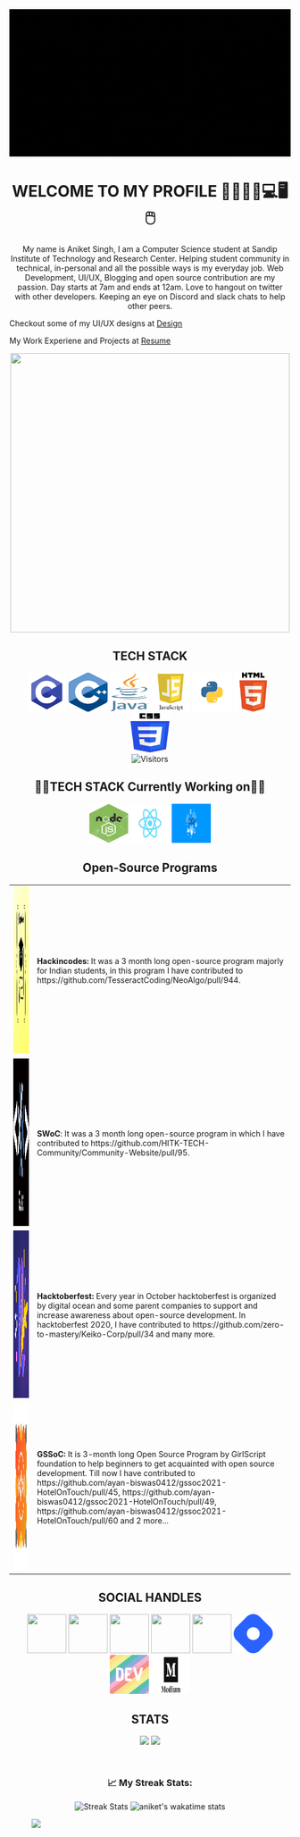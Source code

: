 <img src="https://github.com/aniketsingh98571/aniketsingh98571/blob/master/Techno-dict.gif">
<h1 align='center' >WELCOME TO MY PROFILE 🥇✨👏😃💻🖥🖱 </h2>
 <p   align='center'>My name is Aniket Singh, I am a Computer Science student at Sandip Institute of Technology and Research Center. Helping student community in technical,
 in-personal and all the  possible ways is my everyday job. Web Development, UI/UX, Blogging and open source contribution are my passion. Day starts at 7am and ends at 12am.
 Love to hangout on twitter with other developers. Keeping an eye on Discord and slack chats to help other peers. 
</p>

Checkout some of my UI/UX designs at  [Design](https://github.com/aniketsingh98571/aniketsingh98571/blob/master/Design.md)

My Work Experiene and Projects at [Resume](https://github.com/aniketsingh98571/aniketsingh98571/blob/master/Resume.pdf)

<p align='center'>
<img height='500' width='500' align='center' src="https://raw.githubusercontent.com/aniketsingh98571/Web_Development/master/programming.gif"></p>
 <h2 align='center'>TECH STACK</h3>
<p align='center'>
 <img src="https://github.com/aniketsingh98571/aniketsingh98571/blob/master/C.png" height=70 width=70>
 <img src="https://github.com/aniketsingh98571/aniketsingh98571/blob/master/C%2B%2B.png" height=70 width=70>
 <img src="https://github.com/aniketsingh98571/aniketsingh98571/blob/master/java.png" height=70 width=70>
 <img src="https://github.com/aniketsingh98571/aniketsingh98571/blob/master/js.jpg"  height=70 width=70>
 <img src="https://github.com/aniketsingh98571/aniketsingh98571/blob/master/python.png" height=70 width=70>
 <img src="https://github.com/aniketsingh98571/aniketsingh98571/blob/master/html.png" height=70 width=70>
 <img src="https://github.com/aniketsingh98571/aniketsingh98571/blob/master/css.png" height=70 width=70>
 <br>
 <img alt="Visitors" src="https://komarev.com/ghpvc/?username=aniketsingh98571&style=flat&labelColor=black&logo=github&label=PROFILE+VIEWS&color=29bf12"/>
 </p>
  <h2 align='center'>👨‍💻TECH STACK Currently Working on👨‍💻</h3>
<p align='center'>
 <img src="https://github.com/aniketsingh98571/aniketsingh98571/blob/master/nodejs.jpg" height=70 width=70>
 <img src="https://github.com/aniketsingh98571/aniketsingh98571/blob/master/reactjs.png" height=70 width=70>
 <img src="https://github.com/aniketsingh98571/aniketsingh98571/blob/master/api.png" height=70 width=70>
 
 </p>
 <h2 align='center'>Open-Source Programs</h2>
 <table>
 <tr>
<td><a href="https://hakincodes.tech/"><img src="https://github.com/aniketsingh98571/aniketsingh98571/blob/master/hackincodes.jpg" height=300 width=800></a></td>
 <td><b>Hackincodes: </b>It was a 3 month long open-source program majorly for Indian students, in this program I have contributed to https://github.com/TesseractCoding/NeoAlgo/pull/944.</td>
</tr>
 <tr>
  <td><a href="http://swoc.tech/"><img src="https://github.com/aniketsingh98571/aniketsingh98571/blob/master/swoc.png" height=300 width=800></a></td>
  <td><b>SWoC</b>: It was a 3 month long open-source program in which I have contributed to https://github.com/HITK-TECH-Community/Community-Website/pull/95.</td>
  </tr>
  <tr>
  <td><a href="https://hacktoberfest.digitalocean.com/"><img src="https://github.com/aniketsingh98571/aniketsingh98571/blob/master/Hacktoberfest_20.jpg" height=300 width=800></a></td>
  <td><b>Hacktoberfest: </b>Every year in October hacktoberfest is organized by digital ocean and some parent companies to support and increase awareness about open-source
   development. In hacktoberfest 2020, I have contributed to https://github.com/zero-to-mastery/Keiko-Corp/pull/34 and many more.</td>
  </tr>
 <tr>
  <td><a href="https://gssoc.girlscript.tech/index.html"><img src="https://github.com/aniketsingh98571/aniketsingh98571/blob/master/GSSoC.jpg" height=300 width=800></a></td>
  <td><b>GSSoC: </b>It is 3-month long Open Source Program by GirlScript foundation to help beginners to get acquainted with open source development. Till now I have contributed to https://github.com/ayan-biswas0412/gssoc2021-HotelOnTouch/pull/45, https://github.com/ayan-biswas0412/gssoc2021-HotelOnTouch/pull/49, https://github.com/ayan-biswas0412/gssoc2021-HotelOnTouch/pull/60 and 2 more...</td>
  </tr>
 </table>
<h2 align='center'>SOCIAL HANDLES</h3>
 <p align='center'>
  <a  href="https://twitter.com/Techno_Dict"><img src="https://github.com/aniketsingh98571/Web_Development/blob/master/twitter.jpg" height=70 width=70></a>
  <a href="https://www.linkedin.com/in/aniket-singh-968687199/"><img src="https://github.com/aniketsingh98571/Web_Development/blob/master/linkedin.png" height=70 width=70></a>
   <a href="https://www.youtube.com/channel/UCzsA4W47OzXmExYixkWUj3Q?view_as=subscriber"><img src="https://github.com/aniketsingh98571/Web_Development/blob/master/youtube.png" height=70 width=70></a>
   <a href="https://github.com/aniketsingh98571"><img src="https://github.com/aniketsingh98571/Web_Development/blob/master/github.png" height=70 width=70></a>
   <a href="https://www.instagram.com/techtrends123/?hl=en"><img src="https://github.com/aniketsingh98571/Web_Development/blob/master/instagram.png" height=70 width=70></a>
  <a href="https://techno-dict.hashnode.dev/"><img src="https://github.com/aniketsingh98571/aniketsingh98571/blob/master/hash%20brand-icon.jpg" height=70 width=70></a>
 <a href="https://dev.to/aniketsingh98571"><img src="https://github.com/aniketsingh98571/aniketsingh98571/blob/master/dev.png" height=70 width=70></a>
  <a href="https://medium.com/@aniket98571"><img src="https://github.com/aniketsingh98571/aniketsingh98571/blob/master/medium.png" height=70 width=70></a>
  </p>
  <h2 align='center'>STATS</h3>
 <p align='center'>
 <img src="https://github-readme-stats.vercel.app/api?username=aniketsingh98571&&show_icons=true&title_color=ffffff&icon_color=bb2acf&text_color=daf7dc&bg_color=151515">
 <img src="https://github-readme-stats.vercel.app/api/top-langs?username=aniketsingh98571&&show_icons=true&title_color=ffffff&icon_color=bb2acf&text_color=daf7dc&bg_color=151515">
</p>
<p align="center">
<br />
<h3 align="center"> 📈 My Streak Stats: </h3>
<p align ="center">
 
<img align="center" src="https://github-readme-streak-stats.herokuapp.com/?user=aniketsingh98571&theme=chartreuse-dark" alt="Streak Stats" />
<img align="center" src="https://github-readme-stats.vercel.app/api/wakatime?username=aniketsingh98571&count_private=true&theme=radical&v=2" alt="aniket's wakatime stats">
</p>
<figure><img src="https://wakatime.com/share/@aniketsingh98571/955957ef-6f26-4e77-a5ea-b503cfdb928d.svg"></figure>

